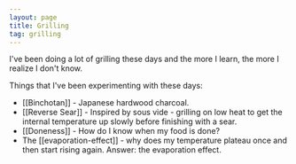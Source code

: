 ```yaml
---
layout: page
title: Grilling
tag: grilling
---
```

I've been doing a lot of grilling these days and the more I learn, the more I realize I don't know.

Things that I've been experimenting with these days:

- [[Binchotan]] - Japanese hardwood charcoal.
- [[Reverse Sear]] - Inspired by sous vide - grilling on low heat to get the internal temperature up slowly before finishing with a sear.
- [[Doneness]] - How do I know when my food is done?
- The [[evaporation-effect]] - why does my temperature plateau once and then start rising again. Answer: the evaporation effect.